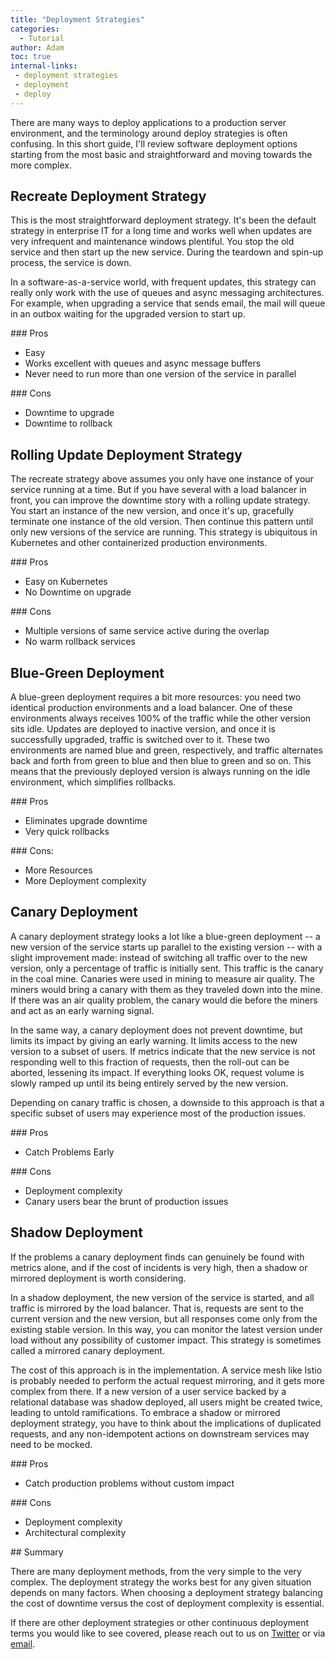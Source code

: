 ```yaml
---
title: "Deployment Strategies"
categories:
  - Tutorial
author: Adam
toc: true 
internal-links:
 - deployment strategies
 - deployment
 - deploy
---
```

There are many ways to deploy applications to a production server environment, and the terminology around deploy strategies is often confusing.  In this short guide, I'll review software deployment options starting from the most basic and straightforward and moving towards the more complex.  

## Recreate Deployment Strategy

This is the most straightforward deployment strategy. It's been the default strategy in enterprise IT for a long time and works well when updates are very infrequent and maintenance windows plentiful. You stop the old service and then start up the new service.  During the teardown and spin-up process, the service is down.

In a software-as-a-service world, with frequent updates, this strategy can really only work with the use of queues and async messaging architectures. For example, when upgrading a service that sends email, the mail will queue in an outbox waiting for the upgraded version to start up.

<div class="no_toc_section">
### Pros
</div>

* Easy
* Works excellent with queues and async message buffers
* Never need to run more than one version of the service in parallel

<div class="no_toc_section">
### Cons
</div>

* Downtime to upgrade
* Downtime to rollback

## Rolling Update Deployment Strategy

The recreate strategy above assumes you only have one instance of your service running at a time. But if you have several with a load balancer in front, you can improve the downtime story with a rolling update strategy.  You start an instance of the new version, and once it's up, gracefully terminate one instance of the old version. Then continue this pattern until only new versions of the service are running. This strategy is ubiquitous in Kubernetes and other containerized production environments.

<div class="no_toc_section">
### Pros
</div>

* Easy on Kubernetes
* No Downtime on upgrade

<div class="no_toc_section">
### Cons
</div>

* Multiple versions of same service active during the overlap
* No warm rollback services

## Blue-Green Deployment

A blue-green deployment requires a bit more resources: you need two identical production environments and a load balancer. One of these environments always receives 100% of the traffic while the other version sits idle.  Updates are deployed to inactive version, and once it is successfully upgraded, traffic is switched over to it. These two environments are named blue and green, respectively, and traffic alternates back and forth from green to blue and then blue to green and so on.  This means that the previously deployed version is always running on the idle environment, which simplifies rollbacks.

<div class="no_toc_section">
### Pros
</div>

* Eliminates upgrade downtime
* Very quick rollbacks

<div class="no_toc_section">
### Cons:
</div>

* More Resources
* More Deployment complexity

## Canary Deployment

A canary deployment strategy looks a lot like a blue-green deployment -- a new version of the service starts up parallel to the existing version -- with a slight improvement made: instead of switching all traffic over to the new version, only a percentage of traffic is initially sent.  This traffic is the canary in the coal mine. Canaries were used in mining to measure air quality. The miners would bring a canary with them as they traveled down into the mine. If there was an air quality problem, the canary would die before the miners and act as an early warning signal.

In the same way, a canary deployment does not prevent downtime, but limits its impact by giving an early warning. It limits access to the new version to a subset of users. If metrics indicate that the new service is not responding well to this fraction of requests, then the roll-out can be aborted, lessening its impact. If everything looks OK, request volume is slowly ramped up until its being entirely served by the new version.

Depending on canary traffic is chosen, a downside to this approach is that a specific subset of users may experience most of the production issues.

<div class="no_toc_section">
### Pros
</div>

* Catch Problems Early

<div class="no_toc_section">
### Cons
</div>

* Deployment complexity
* Canary users bear the brunt of production issues

## Shadow Deployment

If the problems a canary deployment finds can genuinely be found with metrics alone, and if the cost of incidents is very high, then a shadow or mirrored deployment is worth considering.

In a shadow deployment, the new version of the service is started, and all traffic is mirrored by the load balancer. That is, requests are sent to the current version and the new version, but all responses come only from the existing stable version.  In this way, you can monitor the latest version under load without any possibility of customer impact. This strategy is sometimes called a mirrored canary deployment.

The cost of this approach is in the implementation.  A service mesh like Istio is probably needed to perform the actual request mirroring, and it gets more complex from there.  If a new version of a user service backed by a relational database was shadow deployed, all users might be created twice, leading to untold ramifications.  To embrace a shadow or mirrored deployment strategy, you have to think about the implications of duplicated requests, and any non-idempotent actions on downstream services may need to be mocked.

<div class="no_toc_section">
### Pros
</div>

* Catch production problems without custom impact

<div class="no_toc_section">
### Cons
</div>

* Deployment complexity
* Architectural complexity

<div class="no_toc_section">
## Summary
</div>

There are many deployment methods, from the very simple to the very complex.  The deployment strategy the works best for any given situation depends on many factors. When choosing a deployment strategy balancing the cost of downtime versus the cost of deployment complexity is essential.

If there are other deployment strategies or other continuous deployment terms you would like to see covered, please reach out to us on [Twitter](https://twitter.com/earthlytech) or via [email](adam@earthly.dev).
